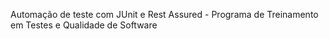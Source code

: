 Automação de teste com JUnit e Rest Assured - Programa de Treinamento em Testes e Qualidade de Software
